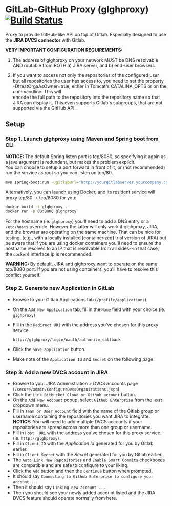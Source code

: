 # GitLab-GitHub Proxy (glghproxy) [![Build Status](https://travis-ci.org/dka23/gitlab-github-proxy.svg?branch=master)](https://travis-ci.org/dka23/gitlab-github-proxy)

Proxy to provide GitHub-like API on top of Gitlab. Especially designed to use the **JIRA DVCS connector** with Gitlab.

**VERY IMPORTANT CONFIGURATION REQUIREMENTS:**

1. The address of glghproxy on your network MUST be DNS resolvable AND routable from BOTH a) JIRA server, and b) end-user browsers.

2. If you want to access not only the repositories of the configured user but all repositories the user has access to, 
   you need to set the property -DtreatOrgaAsOwner=true, either in Tomcat's CATALINA_OPTS or on the commandline. This will  
   encode the full path to the repository into the repository name so that JIRA can display it. This even supports Gitlab's 
   subgroups, that are not supported via the GitHub API.

## Setup

### Step 1. Launch glghproxy using Maven and Spring boot from CLI

**NOTICE:** The default Spring listen port is tcp/8080,
so specifying it again as a java argument is redundant,
but makes the problem explicit.  
You can choose to setup a port forward in front of it,
or (not recommended) run the service as root so you can listen on tcp/80.

```bash
mvn spring-boot:run -DgitlabUrl="http://yourgitlabserver.yourcompany.com" -Dserver.port=8080 -DtreatOrgaAsOwner=true
```

Alternatively, you can launch using Docker, and its resident service will proxy tcp/80 -> tcp/8080 for you:
```bash
docker build -t glghproxy .
docker run -p 80:8080 glghproxy
```

For the hostname (ie. `glghproxy`) you'll need to add a DNS entry or a `/etc/hosts` override.
However the latter will only work if glghproxy, JIRA, and the browser are operating on the same machine.
That can be nice for testing, (e.g., with a locally installed [containerized] trial version of JIRA) but
be aware that if you are using docker containers you'll need to ensure the hostname resolves to an IP that
is resolvable from all sides--in that case, the `docker0` interface ip is recommended.

**WARNING:** By default, JIRA and glghproxy want to operate on the same tcp/8080 port. If you are not
using containers, you'll have to resolve this conflict yourself.

### Step 2. Generate new Application in GitLab

- Browse to your Gitlab Applications tab (`/profile/applications`)
- On the `Add New Application` tab, fill in the `Name` field with your choice (ie. `glghproxy`)
- Fill in the `Redirect URI` with the address you've chosen for this proxy service.

	```
	http://glghproxy/login/oauth/authorize_callback
	```
- Click the `Save application` button.
- Make note of the `Application Id` and `Secret` on the following page.


### Step 3. Add a new DVCS account in JIRA

- Browse to your JIRA Administration > DVCS accounts page (`/secure/admin/ConfigureDvcsOrganizations.jspa`)
- Click the `Link Bitbucket Cloud or Github account` button.
- On the `Add New Account` popup, select `Github Enterprise` from the `Host` dropdown menu.
- Fill in `Team or User Account` field with the name of the Gitlab group or username containing the repositories you want JIRA to integrate.  
  **NOTICE:** You will need to add multiple DVCS accounts if your repositories are spread across more than one group or username.
- Fill in `Host  URL` with the address you've chosen for this proxy service. (ie. `http://glghproxy`)	
- Fill in `Client ID` with the *Application Id* generated for you by Gitlab earlier.
- Fill in `Client Secret` with the *Secret* generated for you by Gitlab earlier.
- The `Auto Link New Repositories` and `Enable Smart Commits` checkboxes are compatible and are safe to configure to your liking.
- Click the `Add` button and then the `Continue` button when prompted.
- It should say `Connecting to Github Enterprise to configure your account...`.
- Then it should say `Linking new account ...`.
- Then you should see your newly added account listed and the JIRA DVCS feature should operate normally from here.

